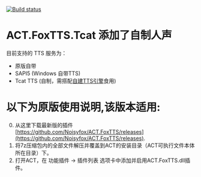 [![Build status](https://ci.appveyor.com/api/projects/status/e4b7hytb4rjyvkgy/branch/master?svg=true)](https://ci.appveyor.com/project/Noisyfox/act-foxtts/branch/master)

# ACT.FoxTTS.Tcat 添加了自制人声

目前支持的 TTS 服务为：
- 原版自带
- SAPI5 (Windows 自带TTS)
- Tcat TTS (自制，需搭配[自建TTS引擎](https://github.com/CCbird/MockingBird/releases/tag/0.0.1beta)食用) 

# 以下为原版使用说明,该版本适用:
0. 从这里下载最新版的插件 [https://github.com/Noisyfox/ACT.FoxTTS/releases](https://github.com/Noisyfox/ACT.FoxTTS/releases).
1. 将7z压缩包内的全部文件解压并覆盖到ACT的安装目录（ACT可执行文件本体所在目录）下。
2. 打开ACT，在 功能插件 -> 插件列表 选项卡中添加并启用ACT.FoxTTS.dll插件。

